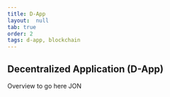 ```yaml
---
title: D-App
layout:  null
tab: true
order: 2
tags: d-app, blockchain
---
```


## Decentralized Application (D-App)
Overview to go here JON
